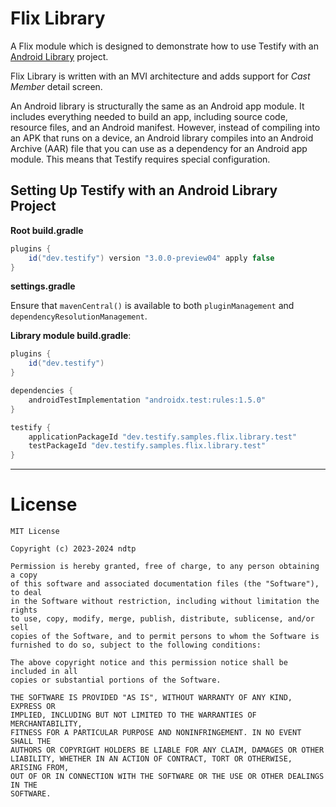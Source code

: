 # Flix Library

A Flix module which is designed to demonstrate how to use Testify with an [Android Library](https://developer.android.com/studio/projects/android-library) project.

Flix Library is written with an MVI architecture and adds support for _Cast Member_ detail screen.

An Android library is structurally the same as an Android app module. It includes everything needed to build an app, including source code, resource files, and an Android manifest. However, instead of compiling into an APK that runs on a device, an Android library compiles into an Android Archive (AAR) file that you can use as a dependency for an Android app module. This means that Testify requires special configuration.

## Setting Up Testify with an Android Library Project

**Root build.gradle**
```groovy
plugins {
    id("dev.testify") version "3.0.0-preview04" apply false
}
```

**settings.gradle**

Ensure that `mavenCentral()` is available to both `pluginManagement` and `dependencyResolutionManagement`.

**Library module build.gradle**:
```groovy
plugins {
    id("dev.testify")
}

dependencies {
    androidTestImplementation "androidx.test:rules:1.5.0"
}

testify {
    applicationPackageId "dev.testify.samples.flix.library.test"
    testPackageId "dev.testify.samples.flix.library.test"
}

```

---

# License

    MIT License
    
    Copyright (c) 2023-2024 ndtp
    
    Permission is hereby granted, free of charge, to any person obtaining a copy
    of this software and associated documentation files (the "Software"), to deal
    in the Software without restriction, including without limitation the rights
    to use, copy, modify, merge, publish, distribute, sublicense, and/or sell
    copies of the Software, and to permit persons to whom the Software is
    furnished to do so, subject to the following conditions:
    
    The above copyright notice and this permission notice shall be included in all
    copies or substantial portions of the Software.
    
    THE SOFTWARE IS PROVIDED "AS IS", WITHOUT WARRANTY OF ANY KIND, EXPRESS OR
    IMPLIED, INCLUDING BUT NOT LIMITED TO THE WARRANTIES OF MERCHANTABILITY,
    FITNESS FOR A PARTICULAR PURPOSE AND NONINFRINGEMENT. IN NO EVENT SHALL THE
    AUTHORS OR COPYRIGHT HOLDERS BE LIABLE FOR ANY CLAIM, DAMAGES OR OTHER
    LIABILITY, WHETHER IN AN ACTION OF CONTRACT, TORT OR OTHERWISE, ARISING FROM,
    OUT OF OR IN CONNECTION WITH THE SOFTWARE OR THE USE OR OTHER DEALINGS IN THE
    SOFTWARE.
